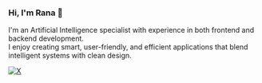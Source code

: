 ### Hi, I'm Rana 👋

I'm an Artificial Intelligence specialist with experience in both frontend and backend development.  
I enjoy creating smart, user-friendly, and efficient applications that blend intelligent systems with clean design.


[![X](https://img.shields.io/badge/--000000?style=for-the-badge&logo=x&logoColor=white)](https://x.com/ranaAlAll)
